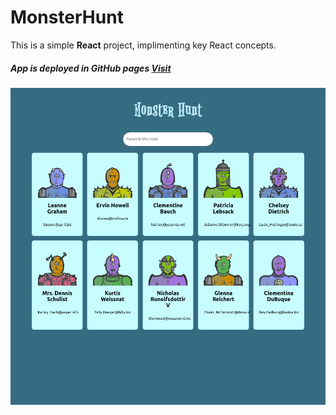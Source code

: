 # MonsterHunt

This is a simple **React** project, implimenting key React concepts.


##### App is deployed in GitHub pages [Visit](http://joyetgeorge.github.io/MonsterHunt)

<p>
   <img src="https://raw.githubusercontent.com/joyetgeorge/MonsterHunt/master/screenshot.png" width="600">
</p>
